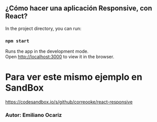 
## ¿Cómo hacer una aplicación Responsive, con React? 

In the project directory, you can run:

### `npm start`

Runs the app in the development mode.<br>
Open [http://localhost:3000](http://localhost:3000) to view it in the browser.

# Para ver este mismo ejemplo en SandBox

https://codesandbox.io/s/github/correooke/react-responsive



### Autor: Emiliano Ocariz